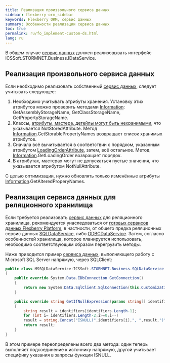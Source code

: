 ```yaml
---
title: Реализация произвольного сервиса данных
sidebar: flexberry-orm_sidebar
keywords: Flexberry ORM, сервис данных
summary: Особенности реализации сервиса данных
toc: true
permalink: ru/fo_implement-custom-ds.html
lang: ru
---
```


В общем случае [сервис данных](fo_data-service.html) должен реализовывать интерфейс ICSSoft.STORMNET.Business.IDataService.

## Реализация произвольного сервиса данных

Если необходимо реализовать собственный [сервис данных](fo_data-service.html), следует учитывать следующее:

1. Необходимо учитывать атрибуты хранения. Установку этих атрибутов можно проверить методами [Information](fo_methods-class-information.html): GetAssemblyStorageName, GetClassStorageName, GetPropertyStorageName.
2. Классы, [атрибуты, мастера, детейлы могут быть нехранимыми](fo_not-stored-attributes.html), что указывается NotStoredAttribute. Метод [Information](fo_methods-class-information.html).GetStorablePropertyNames возвращает список хранимых атрибутов.
3. Сначала всё вычитывается в соответствии с порядком, указанным атрибутом [LoadingOrderAttribute](fo_order-loading-property.html), затем, всё остальное. Метод [Information](fo_methods-class-information.html).GetLoadingOrder возвращает порядок.
4. В атрибутах, мастерах могут не допускаться пустые значения, что указывается атрибутом NotNullAttribute.

С целью оптимизации, нужно обновлять только изменённые атрибуты [Information](fo_methods-class-information.html ).GetAlteredProperyNames.

## Реализация сервиса данных для реляционного хранилища

Если требуется реализовать [сервис данных](fo_data-service.html) для реляционного хранилища, рекомендуется унаследоваться от [готовых сервисов данных Flexberry Platform](fo_standard-data-services.html), в частности, от общего предка реляционных сервис данных [SQLDataService](fo_sql-data-service.html), либо [ODBCDataService](fo_odbc-data-service.html). Затем, согласно особенностей хранилища, которое планируется использовать, необходимо соответствующим образом перегрузить методы.

Ниже приводится пример [сервиса данных](fo_data-service.html), выполняющего работу с Microsoft SQL Server напрямую, через SQLClient:

``` csharp
public class MSSQLDataService:ICSSoft.STORMNET.Business.SQLDataService
{
    public override System.Data.IDbConnection GetConnection()
    {
        return new System.Data.SqlClient.SqlConnection(this.CustomizationString);
    }

    public override string GetIfNullExpression(params string[] identifiers)
    {
        string result = identifiers[identifiers.Length-1];
        for (int i= identifiers.Length-2;i>=0;i--)
        result = string.Concat("ISNULL(",identifiers[i],", ",result,")");
        return result;
    } 
}
```

В этом примере переопределены всего два метода: один теперь выполняет подсоединение к источнику напрямую, другой учитывает специфику указания в запросы функции ISNULL.
